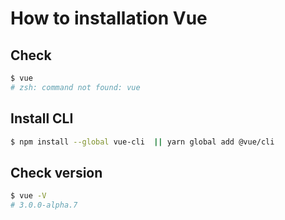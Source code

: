 # How to installation Vue

## Check 
```bash
$ vue
# zsh: command not found: vue
```

## Install CLI
```bash
$ npm install --global vue-cli  || yarn global add @vue/cli
```

## Check version
```bash
$ vue -V
# 3.0.0-alpha.7
```